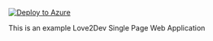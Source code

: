 [![Deploy to Azure](http://azuredeploy.net/deploybutton.png)](https://azuredeploy.net/) 

This is an example Love2Dev Single Page Web Application

